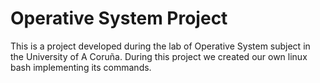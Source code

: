 # Operative System Project

This is a project developed during the lab of Operative System subject in the University of A Coruña.
During this project we created our own linux bash implementing its commands.
